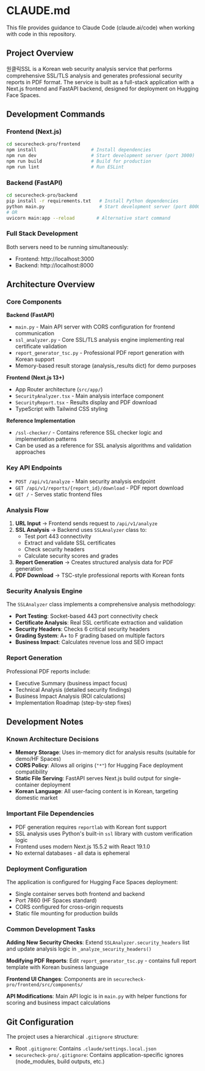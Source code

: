 # CLAUDE.md

This file provides guidance to Claude Code (claude.ai/code) when working with code in this repository.

## Project Overview

원클릭SSL is a Korean web security analysis service that performs comprehensive SSL/TLS analysis and generates professional security reports in PDF format. The service is built as a full-stack application with a Next.js frontend and FastAPI backend, designed for deployment on Hugging Face Spaces.

## Development Commands

### Frontend (Next.js)
```bash
cd securecheck-pro/frontend
npm install                    # Install dependencies
npm run dev                    # Start development server (port 3000)
npm run build                  # Build for production
npm run lint                   # Run ESLint
```

### Backend (FastAPI)
```bash
cd securecheck-pro/backend
pip install -r requirements.txt   # Install Python dependencies
python main.py                    # Start development server (port 8000)
# OR
uvicorn main:app --reload        # Alternative start command
```

### Full Stack Development
Both servers need to be running simultaneously:
- Frontend: http://localhost:3000
- Backend: http://localhost:8000

## Architecture Overview

### Core Components

**Backend (FastAPI)**
- `main.py` - Main API server with CORS configuration for frontend communication
- `ssl_analyzer.py` - Core SSL/TLS analysis engine implementing real certificate validation
- `report_generator_tsc.py` - Professional PDF report generation with Korean support
- Memory-based result storage (analysis_results dict) for demo purposes

**Frontend (Next.js 13+)**
- App Router architecture (`src/app/`)
- `SecurityAnalyzer.tsx` - Main analysis interface component
- `SecurityReport.tsx` - Results display and PDF download
- TypeScript with Tailwind CSS styling

**Reference Implementation**
- `/ssl-checker/` - Contains reference SSL checker logic and implementation patterns
- Can be used as a reference for SSL analysis algorithms and validation approaches

### Key API Endpoints

- `POST /api/v1/analyze` - Main security analysis endpoint
- `GET /api/v1/reports/{report_id}/download` - PDF report download
- `GET /` - Serves static frontend files

### Analysis Flow

1. **URL Input** → Frontend sends request to `/api/v1/analyze`
2. **SSL Analysis** → Backend uses `SSLAnalyzer` class to:
   - Test port 443 connectivity
   - Extract and validate SSL certificates
   - Check security headers
   - Calculate security scores and grades
3. **Report Generation** → Creates structured analysis data for PDF generation
4. **PDF Download** → TSC-style professional reports with Korean fonts

### Security Analysis Engine

The `SSLAnalyzer` class implements a comprehensive analysis methodology:

- **Port Testing**: Socket-based 443 port connectivity check
- **Certificate Analysis**: Real SSL certificate extraction and validation
- **Security Headers**: Checks 6 critical security headers
- **Grading System**: A+ to F grading based on multiple factors
- **Business Impact**: Calculates revenue loss and SEO impact

### Report Generation

Professional PDF reports include:
- Executive Summary (business impact focus)
- Technical Analysis (detailed security findings)
- Business Impact Analysis (ROI calculations)
- Implementation Roadmap (step-by-step fixes)

## Development Notes

### Known Architecture Decisions

- **Memory Storage**: Uses in-memory dict for analysis results (suitable for demo/HF Spaces)
- **CORS Policy**: Allows all origins (`"*"`) for Hugging Face deployment compatibility
- **Static File Serving**: FastAPI serves Next.js build output for single-container deployment
- **Korean Language**: All user-facing content is in Korean, targeting domestic market

### Important File Dependencies

- PDF generation requires `reportlab` with Korean font support
- SSL analysis uses Python's built-in `ssl` library with custom verification logic
- Frontend uses modern Next.js 15.5.2 with React 19.1.0
- No external databases - all data is ephemeral

### Deployment Configuration

The application is configured for Hugging Face Spaces deployment:
- Single container serves both frontend and backend
- Port 7860 (HF Spaces standard)
- CORS configured for cross-origin requests
- Static file mounting for production builds

### Common Development Tasks

**Adding New Security Checks**: Extend `SSLAnalyzer.security_headers` list and update analysis logic in `_analyze_security_headers()`

**Modifying PDF Reports**: Edit `report_generator_tsc.py` - contains full report template with Korean business language

**Frontend UI Changes**: Components are in `securecheck-pro/frontend/src/components/`

**API Modifications**: Main API logic is in `main.py` with helper functions for scoring and business impact calculations

## Git Configuration

The project uses a hierarchical `.gitignore` structure:
- Root `.gitignore`: Contains `.claude/settings.local.json`
- `securecheck-pro/.gitignore`: Contains application-specific ignores (node_modules, build outputs, etc.)